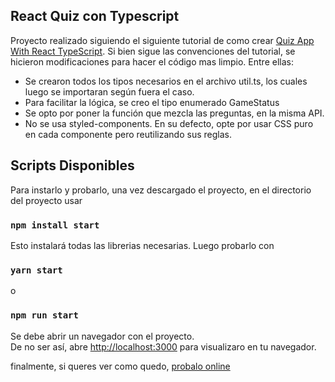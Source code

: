 ## React Quiz con Typescript

Proyecto realizado siguiendo el siguiente tutorial de como crear [Quiz App With React TypeScript](https://www.freecodecamp.org/news/how-to-build-a-quiz-app-using-react-and-typescript/). Si bien sigue las convenciones del tutorial, se hicieron modificaciones para hacer el código mas limpio. Entre ellas:

- Se crearon todos los tipos necesarios en el archivo util.ts, los cuales luego se importaran según fuera el caso. 
- Para facilitar la lógica, se creo el tipo enumerado GameStatus
- Se opto por poner la función que mezcla las preguntas, en la misma API. 
- No se usa styled-components. En su defecto, opte por usar CSS puro en cada componente pero reutilizando sus reglas. 

## Scripts Disponibles

Para instarlo y probarlo, una vez descargado el proyecto, en el directorio del proyecto usar

### `npm install start`

Esto instalará todas las librerias necesarias. Luego probarlo con 

### `yarn start`
o
### `npm run start`
Se debe abrir un navegador con el proyecto.<br />
De no ser así, abre [http://localhost:3000](http://localhost:3000) para visualizaro en tu navegador.

finalmente, si queres ver como quedo, [probalo online](https://react-typescript-quiz.vercel.app/)

